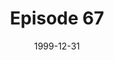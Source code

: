 ---
layout: podcast
title: Episode 67 
number: 67
subtitle: 
summary: 
date: 1999-12-31
location: https://dl.dropboxusercontent.com/s/31ekhme19991fga/Episode67.mp3?dl=0
size: 
duration: 
---